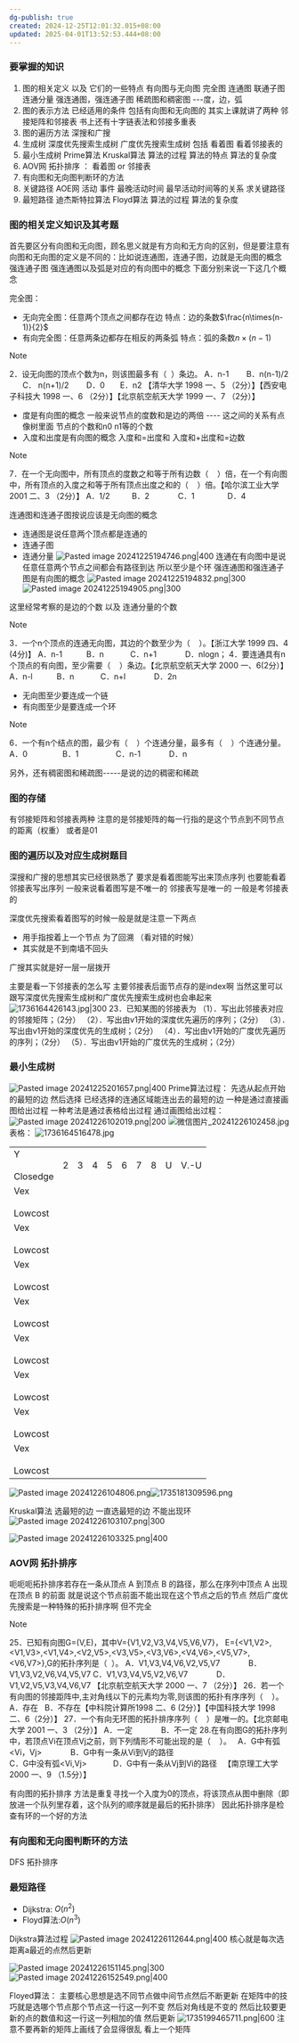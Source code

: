 ```yaml
---
dg-publish: true
created: 2024-12-25T12:01:32.015+08:00
updated: 2025-04-01T13:52:53.444+08:00
---
```


### 要掌握的知识
1. 图的相关定义 以及 它们的一些特点
	有向图与无向图
	完全图
	连通图  联通子图
	连通分量
	强连通图，强连通子图
	稀疏图和稠密图
	---度，边，弧
2. 图的表示方法 已经适用的条件
	包括有向图和无向图的
	其实上课就讲了两种  邻接矩阵和邻接表
	书上还有十字链表法和邻接多重表
3. 图的遍历方法
	深搜和广搜
4. 生成树
	深度优先搜索生成树
	广度优先搜索生成树
	包括 看着图   看着邻接表的
5. 最小生成树
	Prime算法
	Kruskal算法
	算法的过程   算法的特点 算法的复杂度
6. AOV网
	拓扑排序 ： 看着图   or  邻接表
7. 有向图和无向图判断环的方法
8. 关键路径    AOE网
	活动  事件
	最晚活动时间  最早活动时间等的关系
	求关键路径
9. 最短路径
	迪杰斯特拉算法
	Floyd算法
	算法的过程  算法的复杂度  

### 图的相关定义知识及其考题
首先要区分有向图和无向图，顾名思义就是有方向和无方向的区别，但是要注意有向图和无向图的定义是不同的：比如说连通图，连通子图，边就是无向图的概念  强连通子图 强连通图以及弧是对应的有向图中的概念 下面分别来说一下这几个概念

完全图：
- 无向完全图：任意两个顶点之间都存在边
	特点：边的条数$\frac{n\times(n-1)}{2}$ 
- 有向完全图：任意两条边都存在相反的两条弧
	特点：弧的条数$n\times(n-1)$

> [!NOTE]
> 2．设无向图的顶点个数为n，则该图最多有（  ）条边。
> A．n-1        B．n(n-1)/2       C． n(n+1)/2        D．0       E．n2
> 【清华大学 1998 一、5 （2分）】【西安电子科技大 1998 一、6 （2分）】【北京航空航天大学 1999 一、7 （2分）】


- 度是有向图的概念
	一般来说节点的度数和是边的两倍   ---- 这之间的关系有点像树里面 节点的个数和n0 n1等的个数
- 入度和出度是有向图的概念
	入度和=出度和
	入度和+出度和=边数

> [!NOTE]
> 7．在一个无向图中，所有顶点的度数之和等于所有边数（    ）倍，在一个有向图中，所有顶点的入度之和等于所有顶点出度之和的（    ）倍。【哈尔滨工业大学 2001 二、3 （2分）】
> A．1/2          B．2             C．1               D．4

连通图和连通子图按说应该是无向图的概念
- 连通图是说任意两个顶点都是连通的
- 连通子图
- 连通分量
![Pasted image 20241225194746.png|400](/img/user/accessory/Pasted%20image%2020241225194746.png)
连通在有向图中是说任意任意两个节点之间都会有路径到达  所以至少是个环
强连通图和强连通子图是有向图的概念
![Pasted image 20241225194832.png|300](/img/user/accessory/Pasted%20image%2020241225194832.png)
![Pasted image 20241225194905.png|300](/img/user/accessory/Pasted%20image%2020241225194905.png)

这里经常考察的是边的个数  以及  连通分量的个数

> [!NOTE]
> 3．一个n个顶点的连通无向图，其边的个数至少为（    ）。【浙江大学 1999 四、4 (4分)】
> A．n-1           B．n            C．n+1             D．nlogn；
> 4．要连通具有n个顶点的有向图，至少需要（    ）条边。【北京航空航天大学 2000 一、6(2分）】
> A．n-l           B．n            C．n+l             D．2n

- 无向图至少要连成一个链
- 有向图至少是要连成一个环

> [!NOTE]
> 6．一个有n个结点的图，最少有（    ）个连通分量，最多有（    ）个连通分量。
> A．0                B．1                 C．n-1             D．n

另外，还有稠密图和稀疏图-----是说的边的稠密和稀疏

### 图的存储
有邻接矩阵和邻接表两种
注意的是邻接矩阵的每一行指的是这个节点到不同节点的距离（权重） 或者是01


### 图的遍历以及对应生成树题目
深搜和广搜的思想其实已经很熟悉了
要求是看着图能写出来顶点序列  也要能看着邻接表写出序列
一般来说看着图写是不唯一的  邻接表写是唯一的
一般是考邻接表的

深度优先搜索看着图写的时候一般是就是注意一下两点
- 用手指按着上一个节点  为了回溯 （看对错的时候）
- 其实就是不到南墙不回头

广搜其实就是好一层一层拨开

主要是看一下邻接表的怎么写
主要邻接表后面节点存的是index啊
当然这里可以跟写深度优先搜索生成树和广度优先搜索生成树也会串起来
![1736164426143.jpg|300](/img/user/accessory/1736164426143.jpg)
23．已知某图的邻接表为
（1）．写出此邻接表对应的邻接矩阵；（2分）
（2）．写出由v1开始的深度优先遍历的序列；（2分）
（3）．写出由v1开始的深度优先的生成树；（2分）
（4）．写出由v1开始的广度优先遍历的序列；（2分）
（5）．写出由v1开始的广度优先的生成树；（2分）

### 最小生成树
![Pasted image 20241225201657.png|400](/img/user/accessory/Pasted%20image%2020241225201657.png)
Prime算法过程：
先选从起点开始的最短的边 然后选择  已经选择的连通区域能连出去的最短的边
一种是通过直接画图给出过程  一种考法是通过表格给出过程
通过画图给出过程：
	![Pasted image 20241226102019.png|200](/img/user/accessory/Pasted%20image%2020241226102019.png)
	![微信图片_20241226102458.jpg](/img/user/accessory/%E5%BE%AE%E4%BF%A1%E5%9B%BE%E7%89%87_20241226102458.jpg)
表格：
	![1736164516478.jpg](/img/user/accessory/1736164516478.jpg)

|                    |     |     |     |     |     |     |     |     |      |
| ------------------ | --- | --- | --- | --- | --- | --- | --- | --- | ---- |
| Y<br><br>Closedge  | 2   | 3   | 4   | 5   | 6   | 7   | 8   | U   | V.-U |
| Vex<br><br>Lowcost |     |     |     |     |     |     |     |     |      |
| Vex<br><br>Lowcost |     |     |     |     |     |     |     |     |      |
| Vex<br><br>Lowcost |     |     |     |     |     |     |     |     |      |
| Vex<br><br>Lowcost |     |     |     |     |     |     |     |     |      |
| Vex<br><br>Lowcost |     |     |     |     |     |     |     |     |      |
| Vex<br><br>Lowcost |     |     |     |     |     |     |     |     |      |
| Vex<br><br>Lowcost |     |     |     |     |     |     |     |     |      |
| Vex<br><br>Lowcost |     |     |     |     |     |     |     |     |      |
 ![Pasted image 20241226104806.png](/img/user/accessory/Pasted%20image%2020241226104806.png)![1735181309596.png](/img/user/accessory/1735181309596.png)
 
Kruskal算法
选最短的边  一直选最短的边  不能出现环
![Pasted image 20241226103107.png|300](/img/user/accessory/Pasted%20image%2020241226103107.png)

![Pasted image 20241226103325.png|400](/img/user/accessory/Pasted%20image%2020241226103325.png)


### AOV网  拓扑排序
呃呃呃拓扑排序若存在一条从顶点 A 到顶点 B 的路径，那么在序列中顶点 A 出现在顶点 B 的前面
就是说这个节点前面不能出现在这个节点之后的节点
然后广度优先搜索是一种特殊的拓扑排序啊 但不完全
 
> [!NOTE]
> 25．已知有向图G=(V,E)，其中V={V1,V2,V3,V4,V5,V6,V7}，
> E={<V1,V2>,<V1,V3>,<V1,V4>,<V2,V5>,<V3,V5>,<V3,V6>,<V4,V6>,<V5,V7>,<V6,V7>},G的拓扑序列是（  ）。
> A．V1,V3,V4,V6,V2,V5,V7             B．V1,V3,V2,V6,V4,V5,V7
> C．V1,V3,V4,V5,V2,V6,V7             D．V1,V2,V5,V3,V4,V6,V7
> 【北京航空航天大学 2000 一、7 （2分）】
> 26．若一个有向图的邻接距阵中,主对角线以下的元素均为零,则该图的拓扑有序序列（    ）。  
> A．存在   B．不存在【中科院计算所1998 二、6 (2分）】【中国科技大学 1998二、6（2分）】
> 27．一个有向无环图的拓扑排序序列（    ）是唯一的。【北京邮电大学 2001 一、3 （2分）】
> A．一定             B．不一定
> 28.在有向图G的拓扑序列中，若顶点Vi在顶点Vj之前，则下列情形不可能出现的是（    ）。  
> A．G中有弧<Vi，Vj>             B．G中有一条从Vi到Vj的路径                                               
> C．G中没有弧<Vi,Vj>            D．G中有一条从Vj到Vi的路径   【南京理工大学 2000 一、9 （1.5分）】

有向图的拓扑排序
方法是重复寻找一个入度为0的顶点，将该顶点从图中删除（即放进一个队列里存着，这个队列的顺序就是最后的拓扑排序）
因此拓扑排序是检查有环的一个好的方法

###  有向图和无向图判断环的方法
DFS  拓扑排序


### 最短路径
- Dijkstra: $O(n^2)$
- Floyd算法:$O(n^3)$

Dijkstra算法过程
![Pasted image 20241226112644.png|400](/img/user/accessory/Pasted%20image%2020241226112644.png)
核心就是每次选距离a最近的点然后更新

![Pasted image 20241226151145.png|300](/img/user/accessory/Pasted%20image%2020241226151145.png)
![Pasted image 20241226152549.png|400](/img/user/accessory/Pasted%20image%2020241226152549.png)


Floyed算法：
主要核心思想是选不同节点做中间节点然后不断更新
在矩阵中的技巧就是选哪个节点那个节点这一行这一列不变
然后对角线是不变的
然后比较要更新的点的数值和这一行这一列相加的值 然后更新
![1735199465711.png|600](/img/user/accessory/1735199465711.png)
注意不要再新的矩阵上画线了会显得很乱  看上一个矩阵

